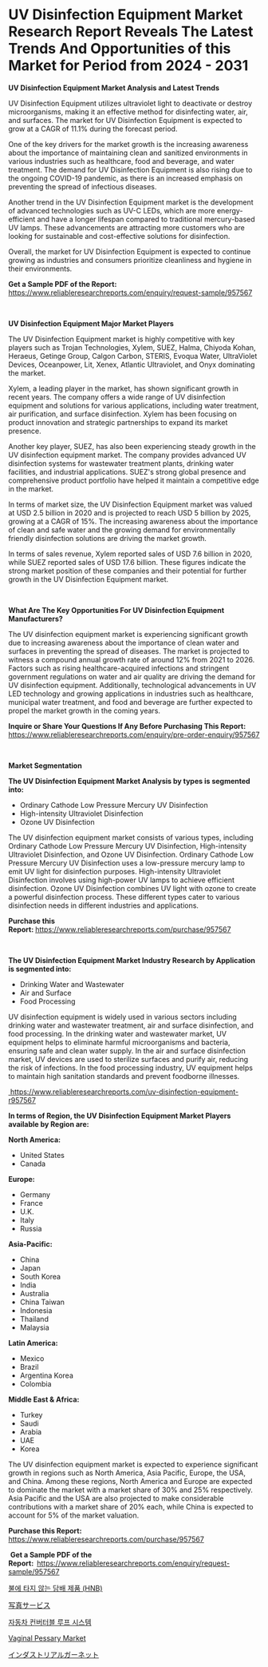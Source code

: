 <p><h1>UV Disinfection Equipment Market Research Report Reveals The Latest Trends And Opportunities of this Market for Period from 2024 - 2031</h1></p><p><strong>UV Disinfection Equipment Market Analysis and Latest Trends</strong></p>
<p><p>UV Disinfection Equipment utilizes ultraviolet light to deactivate or destroy microorganisms, making it an effective method for disinfecting water, air, and surfaces. The market for UV Disinfection Equipment is expected to grow at a CAGR of 11.1% during the forecast period. </p><p>One of the key drivers for the market growth is the increasing awareness about the importance of maintaining clean and sanitized environments in various industries such as healthcare, food and beverage, and water treatment. The demand for UV Disinfection Equipment is also rising due to the ongoing COVID-19 pandemic, as there is an increased emphasis on preventing the spread of infectious diseases.</p><p>Another trend in the UV Disinfection Equipment market is the development of advanced technologies such as UV-C LEDs, which are more energy-efficient and have a longer lifespan compared to traditional mercury-based UV lamps. These advancements are attracting more customers who are looking for sustainable and cost-effective solutions for disinfection.</p><p>Overall, the market for UV Disinfection Equipment is expected to continue growing as industries and consumers prioritize cleanliness and hygiene in their environments.</p></p>
<p><strong>Get a Sample PDF of the Report:&nbsp;</strong> <a href="https://www.reliableresearchreports.com/enquiry/request-sample/957567">https://www.reliableresearchreports.com/enquiry/request-sample/957567</a></p>
<p>&nbsp;</p>
<p><strong>UV Disinfection Equipment Major Market Players</strong></p>
<p><p>The UV Disinfection Equipment market is highly competitive with key players such as Trojan Technologies, Xylem, SUEZ, Halma, Chiyoda Kohan, Heraeus, Getinge Group, Calgon Carbon, STERIS, Evoqua Water, UltraViolet Devices, Oceanpower, Lit, Xenex, Atlantic Ultraviolet, and Onyx dominating the market.</p><p>Xylem, a leading player in the market, has shown significant growth in recent years. The company offers a wide range of UV disinfection equipment and solutions for various applications, including water treatment, air purification, and surface disinfection. Xylem has been focusing on product innovation and strategic partnerships to expand its market presence.</p><p>Another key player, SUEZ, has also been experiencing steady growth in the UV disinfection equipment market. The company provides advanced UV disinfection systems for wastewater treatment plants, drinking water facilities, and industrial applications. SUEZ's strong global presence and comprehensive product portfolio have helped it maintain a competitive edge in the market.</p><p>In terms of market size, the UV Disinfection Equipment market was valued at USD 2.5 billion in 2020 and is projected to reach USD 5 billion by 2025, growing at a CAGR of 15%. The increasing awareness about the importance of clean and safe water and the growing demand for environmentally friendly disinfection solutions are driving the market growth.</p><p>In terms of sales revenue, Xylem reported sales of USD 7.6 billion in 2020, while SUEZ reported sales of USD 17.6 billion. These figures indicate the strong market position of these companies and their potential for further growth in the UV Disinfection Equipment market.</p></p>
<p>&nbsp;</p>
<p><strong>What Are The Key Opportunities For UV Disinfection Equipment Manufacturers?</strong></p>
<p><p>The UV disinfection equipment market is experiencing significant growth due to increasing awareness about the importance of clean water and surfaces in preventing the spread of diseases. The market is projected to witness a compound annual growth rate of around 12% from 2021 to 2026. Factors such as rising healthcare-acquired infections and stringent government regulations on water and air quality are driving the demand for UV disinfection equipment. Additionally, technological advancements in UV LED technology and growing applications in industries such as healthcare, municipal water treatment, and food and beverage are further expected to propel the market growth in the coming years.</p></p>
<p><strong>Inquire or Share Your Questions If Any Before Purchasing This Report:</strong> <a href="https://www.reliableresearchreports.com/enquiry/pre-order-enquiry/957567">https://www.reliableresearchreports.com/enquiry/pre-order-enquiry/957567</a></p>
<p>&nbsp;</p>
<p><strong>Market Segmentation</strong></p>
<p><strong>The UV Disinfection Equipment Market Analysis by types is segmented into:</strong></p>
<p><ul><li>Ordinary Cathode Low Pressure Mercury UV Disinfection</li><li>High-intensity Ultraviolet Disinfection</li><li>Ozone UV Disinfection</li></ul></p>
<p><p>The UV disinfection equipment market consists of various types, including Ordinary Cathode Low Pressure Mercury UV Disinfection, High-intensity Ultraviolet Disinfection, and Ozone UV Disinfection. Ordinary Cathode Low Pressure Mercury UV Disinfection uses a low-pressure mercury lamp to emit UV light for disinfection purposes. High-intensity Ultraviolet Disinfection involves using high-power UV lamps to achieve efficient disinfection. Ozone UV Disinfection combines UV light with ozone to create a powerful disinfection process. These different types cater to various disinfection needs in different industries and applications.</p></p>
<p><strong>Purchase this Report:&nbsp;</strong><a href="https://www.reliableresearchreports.com/purchase/957567">https://www.reliableresearchreports.com/purchase/957567</a></p>
<p>&nbsp;</p>
<p><strong>The UV Disinfection Equipment Market Industry Research by Application is segmented into:</strong></p>
<p><ul><li>Drinking Water and Wastewater</li><li>Air and Surface</li><li>Food Processing</li></ul></p>
<p><p>UV disinfection equipment is widely used in various sectors including drinking water and wastewater treatment, air and surface disinfection, and food processing. In the drinking water and wastewater market, UV equipment helps to eliminate harmful microorganisms and bacteria, ensuring safe and clean water supply. In the air and surface disinfection market, UV devices are used to sterilize surfaces and purify air, reducing the risk of infections. In the food processing industry, UV equipment helps to maintain high sanitation standards and prevent foodborne illnesses.</p></p>
<p><a href="https://www.reliableresearchreports.com/uv-disinfection-equipment-r957567">&nbsp;https://www.reliableresearchreports.com/uv-disinfection-equipment-r957567</a></p>
<p><strong>In terms of Region, the UV Disinfection Equipment Market Players available by Region are:</strong></p>
<p>
    <p> <strong> North America: </strong>
        <ul>
            <li>United States</li>
            <li>Canada</li>
        </ul>
        </p> 
    <p> <strong> Europe: </strong>
        <ul>
            <li>Germany</li>
            <li>France</li>
            <li>U.K.</li>
            <li>Italy</li>
            <li>Russia</li>
        </ul>
        </p> 
    <p> <strong> Asia-Pacific: </strong>
        <ul>
            <li>China</li>
            <li>Japan</li>
            <li>South Korea</li>
            <li>India</li>
            <li>Australia</li>
            <li>China Taiwan</li>
            <li>Indonesia</li>
            <li>Thailand</li>
            <li>Malaysia</li>
        </ul>
        </p> 
    <p> <strong> Latin America: </strong>
        <ul>
            <li>Mexico</li>
            <li>Brazil</li>
            <li>Argentina Korea</li>
            <li>Colombia</li>
        </ul>
        </p> 
    <p> <strong> Middle East & Africa: </strong>
        <ul>
            <li>Turkey</li>
            <li>Saudi</li>
            <li>Arabia</li>
            <li>UAE</li>
            <li>Korea</li>
        </ul>
    </p>
    </p>
<p><p>The UV disinfection equipment market is expected to experience significant growth in regions such as North America, Asia Pacific, Europe, the USA, and China. Among these regions, North America and Europe are expected to dominate the market with a market share of 30% and 25% respectively. Asia Pacific and the USA are also projected to make considerable contributions with a market share of 20% each, while China is expected to account for 5% of the market valuation.</p></p>
<p><strong>Purchase this Report: </strong><a href="https://www.reliableresearchreports.com/purchase/957567">https://www.reliableresearchreports.com/purchase/957567</a></p>
<p>&nbsp;<strong>Get a Sample PDF of the Report:&nbsp;&nbsp;</strong><a href="https://www.reliableresearchreports.com/enquiry/request-sample/957567">https://www.reliableresearchreports.com/enquiry/request-sample/957567</a></p>
<p><strong></strong></p>
<p><p><a href="https://medium.com/@joanacasper2001/%EC%97%B4%EC%9D%B4-%EB%82%98%EC%A7%80-%EC%95%8A%EB%8A%94-%ED%9D%A1%EC%97%B0%EC%A0%9C%ED%92%88-hnb-%EC%8B%9C%EC%9E%A5-%EB%B6%84%EC%84%9D-%EA%B7%B8%EC%9D%98-cagr-%EC%8B%9C%EC%9E%A5-%EC%84%B8%EB%B6%84%ED%99%94-%EB%B0%8F-%EA%B8%80%EB%A1%9C%EB%B2%8C-%EC%82%B0%EC%97%85-%EA%B0%9C%EC%9A%94-d029ca046002">불에 타지 않는 담배 제품 (HNB)</a></p><p><a href="https://medium.com/@jaylonlesch1993/%E5%86%99%E7%9C%9F%E3%82%B5%E3%83%BC%E3%83%93%E3%82%B9%E5%B8%82%E5%A0%B4%E8%A6%8F%E6%A8%A1%E3%81%AF-%E4%B8%96%E7%95%8C%E3%81%AE%E7%94%A3%E6%A5%AD%E3%81%A7%E6%9C%80%E9%81%A9%E3%81%AA%E3%83%9E%E3%83%BC%E3%82%B1%E3%83%86%E3%82%A3%E3%83%B3%E3%82%B0%E3%83%81%E3%83%A3%E3%83%8D%E3%83%AB%E3%82%92%E6%98%8E%E3%82%89%E3%81%8B%E3%81%AB%E3%81%97%E3%81%BE%E3%81%99-95f3d274cde3">写真サービス</a></p><p><a href="https://medium.com/@londonacobson5656/%EC%9E%90%EB%8F%99%EC%B0%A8-%EC%BB%A8%EB%B2%84%ED%84%B0%EB%B8%94-%EB%A3%A8%ED%94%84-%EC%8B%9C%EC%8A%A4%ED%85%9C-%EC%8B%9C%EC%9E%A5-2031%EB%85%84%EA%B9%8C%EC%A7%80%EC%9D%98-%ED%8A%B8%EB%A0%8C%EB%93%9C-%EC%98%88%EC%B8%A1-%EB%B0%8F-%EA%B2%BD%EC%9F%81-%EB%B6%84%EC%84%9D-2bc84af46bdd">자동차 컨버터블 루프 시스템</a></p><p><a href="https://github.com/NorbertYates/Market-Research-Report-List-4/blob/main/vaginal-pessary-market.md">Vaginal Pessary Market</a></p><p><a href="https://medium.com/@austinjames1907/%E5%B7%A5%E6%A5%AD%E7%94%A8%E3%82%AC%E3%83%BC%E3%83%8D%E3%83%83%E3%83%88%E5%B8%82%E5%A0%B4%E3%81%AE%E5%88%86%E6%9E%90%E3%81%8A%E3%82%88%E3%81%B32024%E5%B9%B4%E3%81%8B%E3%82%892031%E5%B9%B4%E3%81%BE%E3%81%A7%E3%81%AE%E6%9C%9F%E9%96%93%E3%81%AE%E3%82%B5%E3%82%A4%E3%82%BA%E4%BA%88%E6%B8%AC-296597a044aa">インダストリアルガーネット</a></p></p>